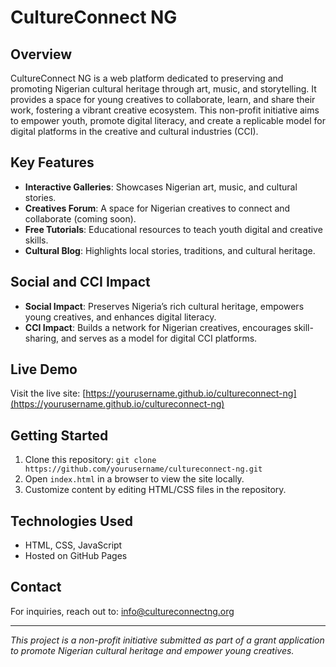 # CultureConnect NG

## Overview
CultureConnect NG is a web platform dedicated to preserving and promoting Nigerian cultural heritage through art, music, and storytelling. It provides a space for young creatives to collaborate, learn, and share their work, fostering a vibrant creative ecosystem. This non-profit initiative aims to empower youth, promote digital literacy, and create a replicable model for digital platforms in the creative and cultural industries (CCI).

## Key Features
- **Interactive Galleries**: Showcases Nigerian art, music, and cultural stories.
- **Creatives Forum**: A space for Nigerian creatives to connect and collaborate (coming soon).
- **Free Tutorials**: Educational resources to teach youth digital and creative skills.
- **Cultural Blog**: Highlights local stories, traditions, and cultural heritage.

## Social and CCI Impact
- **Social Impact**: Preserves Nigeria’s rich cultural heritage, empowers young creatives, and enhances digital literacy.
- **CCI Impact**: Builds a network for Nigerian creatives, encourages skill-sharing, and serves as a model for digital CCI platforms.

## Live Demo
Visit the live site: [https://yourusername.github.io/cultureconnect-ng](https://yourusername.github.io/cultureconnect-ng)

## Getting Started
1. Clone this repository: `git clone https://github.com/yourusername/cultureconnect-ng.git`
2. Open `index.html` in a browser to view the site locally.
3. Customize content by editing HTML/CSS files in the repository.

## Technologies Used
- HTML, CSS, JavaScript
- Hosted on GitHub Pages

## Contact
For inquiries, reach out to: info@cultureconnectng.org

---

*This project is a non-profit initiative submitted as part of a grant application to promote Nigerian cultural heritage and empower young creatives.*
